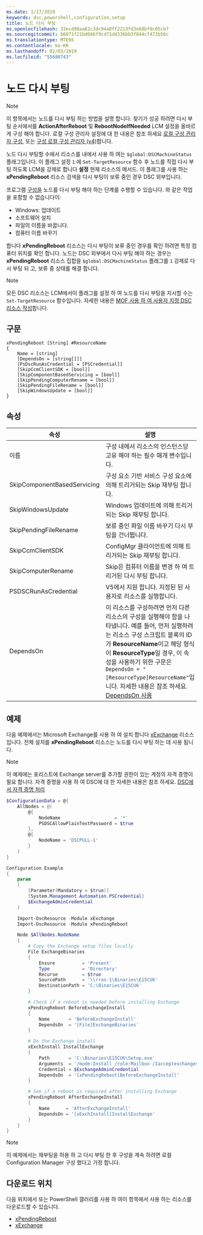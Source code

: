 ```yaml
---
ms.date: 1/17/2019
keywords: dsc,powershell,configuration,setup
title: 노드 다시 부팅
ms.openlocfilehash: 33ecd98aa62c3dc94a8ff2213fd3e68bf0c05cb7
ms.sourcegitcommit: b6871f21bd666f9cd71dd336bb3f844cf472b56c
ms.translationtype: MTE95
ms.contentlocale: ko-KR
ms.lasthandoff: 02/03/2019
ms.locfileid: "55680743"
---
```

# <a name="reboot-a-node"></a>노드 다시 부팅

> [!NOTE]
> 이 항목에서는 노드를 다시 부팅 하는 방법을 설명 합니다. 찾기가 성공 하려면 다시 부팅 순서에서를 **ActionAfterReboot** 및 **RebootNodeIfNeeded** LCM 설정을 올바르게 구성 해야 합니다.
> 로컬 구성 관리자 설정에 대 한 내용은 참조 하세요 [로컬 구성 관리자 구성](../managing-nodes/metaConfig.md), 또는 [구성 로컬 구성 관리자 (v4)](../managing-nodes/metaConfig4.md)합니다.

노드 다시 부팅할 수에서 리소스를 내에서 사용 하 여는 `$global:DSCMachineStatus` 플래그입니다. 이 플래그 설정 `1` 에 `Set-TargetResource` 함수 후 노드를 직접 다시 부팅 하도록 LCM을 강제로 합니다 **설정** 현재 리소스의 메서드. 이 플래그를 사용 하는 **xPendingReboot** 리소스 검색을 다시 부팅이 보류 중인 경우 DSC 외부입니다.

프로그램 [구성을](configurations.md) 노드를 다시 부팅 해야 하는 단계를 수행할 수 있습니다. 와 같은 작업을 포함할 수 없습니다이:

- Windows: 업데이트
- 소프트웨어 설치
- 파일의 이름을 바꿉니다.
- 컴퓨터 이름 바꾸기

합니다 **xPendingReboot** 리소스는 다시 부팅이 보류 중인 경우를 확인 하려면 특정 컴퓨터 위치를 확인 합니다. 노드는 DSC 외부에서 다시 부팅 해야 하는 경우는 **xPendingReboot** 리소스 집합을 `$global:DSCMachineStatus` 플래그를 `1` 강제로 다시 부팅 되 고, 보류 중 상태를 해결 합니다.

> [!NOTE]
> 모든 DSC 리소스는 LCM에서이 플래그를 설정 하 여 노드를 다시 부팅을 지시할 수는 `Set-TargetResource` 함수입니다. 자세한 내용은 [MOF 사용 하 여 사용자 지정 DSC 리소스 작성](../resources/authoringResourceMOF.md)합니다.

## <a name="syntax"></a>구문

```
xPendingReboot [String] #ResourceName
{
    Name = [string]
    [DependsOn = [string[]]]
    [PsDscRunAsCredential = [PSCredential]]
    [SkipCcmClientSDK = [bool]]
    [SkipComponentBasedServicing = [bool]]
    [SkipPendingComputerRename = [bool]]
    [SkipPendingFileRename = [bool]]
    [SkipWindowsUpdate = [bool]]
}
```

## <a name="properties"></a>속성

| 속성 | 설명 |
| --- | --- |
| 이름| 구성 내에서 리소스의 인스턴스당 고유 해야 하는 필수 매개 변수입니다.|
| SkipComponentBasedServicing | 구성 요소 기반 서비스 구성 요소에 의해 트리거되는 Skip 재부팅 합니다. |
| SkipWindowsUpdate | Windows 업데이트에 의해 트리거되는 Skip 재부팅 합니다.|
| SkipPendingFileRename | 보류 중인 파일 이름 바꾸기 다시 부팅을 건너뜁니다. |
| SkipCcmClientSDK | ConfigMgr 클라이언트에 의해 트리거되는 Skip 재부팅 합니다. |
| SkipComputerRename | Skip은 컴퓨터 이름을 변경 하 여 트리거된 다시 부팅 합니다. |
| PSDSCRunAsCredential | V5에서 지원 합니다. 지정된 된 사용자로 리소스를 실행합니다. |
| DependsOn | 이 리소스를 구성하려면 먼저 다른 리소스의 구성을 실행해야 함을 나타냅니다. 예를 들어, 먼저 실행하려는 리소스 구성 스크립트 블록의 ID가 **ResourceName**이고 해당 형식이 **ResourceType**일 경우, 이 속성을 사용하기 위한 구문은 `DependsOn = "[ResourceType]ResourceName"`입니다. 자세한 내용은 참조 하세요. [DependsOn 사용](resource-depends-on.md)|

## <a name="example"></a>예제

다음 예제에서는 Microsoft Exchange를 사용 하 여 설치 합니다 [xExchange](https://github.com/PowerShell/xExchange) 리소스입니다.
전체 설치를 **xPendingReboot** 리소스는 노드를 다시 부팅 하는 데 사용 됩니다.

> [!NOTE]
> 이 예제에는 포리스트에 Exchange server를 추가할 권한이 있는 계정의 자격 증명이 필요 합니다. 자격 증명을 사용 하 여 DSC에 대 한 자세한 내용은 참조 하세요. [DSC에서 자격 증명 처리](../configurations/configDataCredentials.md)

```powershell
$ConfigurationData = @{
    AllNodes = @(
        @{
            NodeName                    = '*'
            PSDSCAllowPlainTextPassword = $true
        },
        @{
            NodeName = 'DSCPULL-1'
        }
    )
}

Configuration Example
{
    param
    (
        [Parameter(Mandatory = $true)]
        [System.Management.Automation.PSCredential]
        $ExchangeAdminCredential
    )

    Import-DscResource -Module xExchange
    Import-DscResource -Module xPendingReboot

    Node $AllNodes.NodeName
    {
        # Copy the Exchange setup files locally
        File ExchangeBinaries
        {
            Ensure          = 'Present'
            Type            = 'Directory'
            Recurse         = $true
            SourcePath      = '\\rras-1\Binaries\E15CU6'
            DestinationPath = 'C:\Binaries\E15CU6'
        }

        # Check if a reboot is needed before installing Exchange
        xPendingReboot BeforeExchangeInstall
        {
            Name       = 'BeforeExchangeInstall'
            DependsOn  = '[File]ExchangeBinaries'
        }

        # Do the Exchange install
        xExchInstall InstallExchange
        {
            Path       = 'C:\Binaries\E15CU6\Setup.exe'
            Arguments  = '/mode:Install /role:Mailbox /Iacceptexchangeserverlicenseterms'
            Credential = $ExchangeAdminCredential
            DependsOn  = '[xPendingReboot]BeforeExchangeInstall'
        }

        # See if a reboot is required after installing Exchange
        xPendingReboot AfterExchangeInstall
        {
            Name      = 'AfterExchangeInstall'
            DependsOn = '[xExchInstall]InstallExchange'
        }
    }
}
```

> [!NOTE]
> 이 예제에서는 재부팅을 허용 하 고 다시 부팅 한 후 구성을 계속 하려면 로컬 Configuration Manager 구성 했다고 가정 합니다.

## <a name="where-to-download"></a>다운로드 위치

다음 위치에서 또는 PowerShell 갤러리를 사용 하 여이 항목에서 사용 하는 리소스를 다운로드할 수 있습니다.

- [xPendingReboot](https://github.com/PowerShell/xPendingReboot)
- [xExchange](https://github.com/PowerShell/xExchange)
